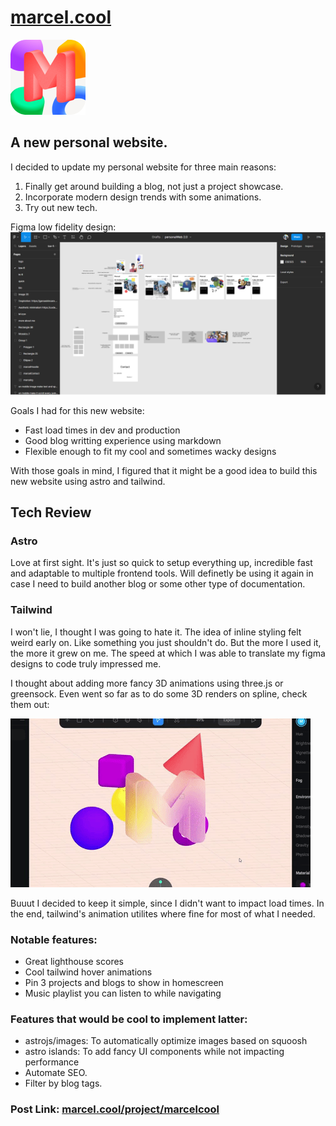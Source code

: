 # <a href="www.marcel.cool">marcel.cool</a>

![M logo](/public/images/m.webp)

## A new personal website.

I decided to update my personal website for three main reasons:

1. Finally get around building a blog, not just a project showcase.
2. Incorporate modern design trends with some animations.
3. Try out new tech.

Figma low fidelity design:
![figmaMarcelcool](/public/images/figmaMarcelcool.webp)

Goals I had for this new website:

- Fast load times in dev and production
- Good blog writting experience using markdown
- Flexible enough to fit my cool and sometimes wacky designs

With those goals in mind, I figured that it might be a good idea to build this new website using astro and tailwind.

## Tech Review

### Astro

Love at first sight. It's just so quick to setup everything up, incredible fast and adaptable to multiple frontend tools.
Will definetly be using it again in case I need to build another blog or some other type of documentation.

### Tailwind

I won't lie, I thought I was going to hate it. The idea of inline styling felt weird early on.
Like something you just shouldn't do. But the more I used it, the more it grew on me.
The speed at which I was able to translate my figma designs to code truly impressed me.

I thought about adding more fancy 3D animations using three.js or greensock.
Even went so far as to do some 3D renders on spline, check them out:

![3DM](/public/images/3DM.gif)

Buuut I decided to keep it simple, since I didn't want to impact load times.
In the end, tailwind's animation utilites where fine for most of what I needed.

### Notable features:

- Great lighthouse scores
- Cool tailwind hover animations
- Pin 3 projects and blogs to show in homescreen
- Music playlist you can listen to while navigating

### Features that would be cool to implement latter:

- astrojs/images: To automatically optimize images based on squoosh
- astro islands: To add fancy UI components while not impacting performance
- Automate SEO.
- Filter by blog tags.

### Post Link: <a href="www.marcel.cool/project/marcelcool">marcel.cool/project/marcelcool</a>
